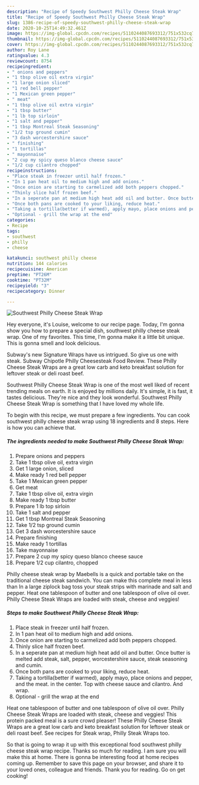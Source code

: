 ```yaml
---
description: "Recipe of Speedy Southwest Philly Cheese Steak Wrap"
title: "Recipe of Speedy Southwest Philly Cheese Steak Wrap"
slug: 1386-recipe-of-speedy-southwest-philly-cheese-steak-wrap
date: 2020-10-25T14:49:32.461Z
image: https://img-global.cpcdn.com/recipes/5110244087693312/751x532cq70/southwest-philly-cheese-steak-wrap-recipe-main-photo.jpg
thumbnail: https://img-global.cpcdn.com/recipes/5110244087693312/751x532cq70/southwest-philly-cheese-steak-wrap-recipe-main-photo.jpg
cover: https://img-global.cpcdn.com/recipes/5110244087693312/751x532cq70/southwest-philly-cheese-steak-wrap-recipe-main-photo.jpg
author: Roy Lane
ratingvalue: 4.3
reviewcount: 8754
recipeingredient:
- " onions and peppers"
- "1 tbsp olive oil extra virgin"
- "1 large onion sliced"
- "1 red bell pepper"
- "1 Mexican green pepper"
- " meat"
- "1 tbsp olive oil extra virgin"
- "1 tbsp butter"
- "1 lb top sirloin"
- "1 salt and pepper"
- "1 tbsp Montreal Steak Seasoning"
- "1/2 tsp ground cumin"
- "3 dash worcestershire sauce"
- " finishing"
- "1 tortillas"
- " mayonnaise"
- "2 cup my spicy queso blanco cheese sauce"
- "1/2 cup cilantro chopped"
recipeinstructions:
- "Place steak in freezer until half frozen."
- "In 1 pan heat oil to medium high and add onions."
- "Once onion are starting to carmelized add both peppers chopped."
- "Thinly slice half frozen beef."
- "In a seperate pan at medium high heat add oil and butter. Once butter is melted add steak, salt, pepper, worcestershire sauce, steak seasoning and cumin."
- "Once both pans are cooked to your liking, reduce heat."
- "Taking a tortilla(better if warmed), apply mayo, place onions and pepper, and the meat. in the center. Top with cheese sauce and cilantro. And wrap."
- "Optional - grill the wrap at the end"
categories:
- Recipe
tags:
- southwest
- philly
- cheese

katakunci: southwest philly cheese 
nutrition: 144 calories
recipecuisine: American
preptime: "PT26M"
cooktime: "PT32M"
recipeyield: "3"
recipecategory: Dinner

---
```



![Southwest Philly Cheese Steak Wrap](https://img-global.cpcdn.com/recipes/5110244087693312/751x532cq70/southwest-philly-cheese-steak-wrap-recipe-main-photo.jpg)

Hey everyone, it's Louise, welcome to our recipe page. Today, I'm gonna show you how to prepare a special dish, southwest philly cheese steak wrap. One of my favorites. This time, I'm gonna make it a little bit unique. This is gonna smell and look delicious.

Subway&#39;s new Signature Wraps have us intrigued. So give us one with steak. Subway Chipotle Philly Cheesesteak Food Review. These Philly Cheese Steak Wraps are a great low carb and keto breakfast solution for leftover steak or deli roast beef.

Southwest Philly Cheese Steak Wrap is one of the most well liked of recent trending meals on earth. It is enjoyed by millions daily. It's simple, it is fast, it tastes delicious. They're nice and they look wonderful. Southwest Philly Cheese Steak Wrap is something that I have loved my whole life.


To begin with this recipe, we must prepare a few ingredients. You can cook southwest philly cheese steak wrap using 18 ingredients and 8 steps. Here is how you can achieve that.

<!--inarticleads1-->

##### The ingredients needed to make Southwest Philly Cheese Steak Wrap:

1. Prepare  onions and peppers
1. Take 1 tbsp olive oil, extra virgin
1. Get 1 large onion, sliced
1. Make ready 1 red bell pepper
1. Take 1 Mexican green pepper
1. Get  meat
1. Take 1 tbsp olive oil, extra virgin
1. Make ready 1 tbsp butter
1. Prepare 1 lb top sirloin
1. Take 1 salt and pepper
1. Get 1 tbsp Montreal Steak Seasoning
1. Take 1/2 tsp ground cumin
1. Get 3 dash worcestershire sauce
1. Prepare  finishing
1. Make ready 1 tortillas
1. Take  mayonnaise
1. Prepare 2 cup my spicy queso blanco cheese sauce
1. Prepare 1/2 cup cilantro, chopped


Philly cheese steak wrap by Maebells is a quick and portable take on the traditional cheese steak sandwich. You can make this complete meal in less than In a large ziplock bag toss your steak strips with marinade and salt and pepper. Heat one tablespoon of butter and one tablespoon of olive oil over. Philly Cheese Steak Wraps are loaded with steak, cheese and veggies! 

<!--inarticleads2-->

##### Steps to make Southwest Philly Cheese Steak Wrap:

1. Place steak in freezer until half frozen.
1. In 1 pan heat oil to medium high and add onions.
1. Once onion are starting to carmelized add both peppers chopped.
1. Thinly slice half frozen beef.
1. In a seperate pan at medium high heat add oil and butter. Once butter is melted add steak, salt, pepper, worcestershire sauce, steak seasoning and cumin.
1. Once both pans are cooked to your liking, reduce heat.
1. Taking a tortilla(better if warmed), apply mayo, place onions and pepper, and the meat. in the center. Top with cheese sauce and cilantro. And wrap.
1. Optional - grill the wrap at the end


Heat one tablespoon of butter and one tablespoon of olive oil over. Philly Cheese Steak Wraps are loaded with steak, cheese and veggies! This protein packed meal is a sure crowd pleaser! These Philly Cheese Steak Wraps are a great low carb and keto breakfast solution for leftover steak or deli roast beef. See recipes for Steak wrap, Philly Steak Wraps too. 

So that is going to wrap it up with this exceptional food southwest philly cheese steak wrap recipe. Thanks so much for reading. I am sure you will make this at home. There is gonna be interesting food at home recipes coming up. Remember to save this page on your browser, and share it to your loved ones, colleague and friends. Thank you for reading. Go on get cooking!
